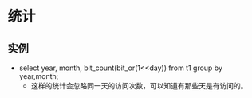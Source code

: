 # 统计

## 实例
- select year, month, bit_count(bit_or(1<<day)) from t1 group by year,month;
	- 这样的统计会忽略同一天的访问次数，可以知道有那些天是有访问的。
